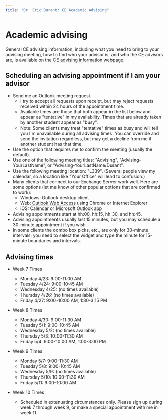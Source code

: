 ```yaml
---
title: "Dr. Eric Durant: CE Academic Advising"
---
```


# Academic advising

General CE advising information, including what you need to bring to your advising meeting, how to find who your advisor is, and who the CE advisors are, is available on the
[CE advising information webpage](./).

## Scheduling an advising appointment if I am your advisor

* Send me an Outlook meeting request.
  * I try to accept all requests upon receipt, but may reject requests received within 24 hours of the appointment time.
  * Available times are those that both appear in the list below and appear as "tentative" in my availability. Times that are already taken by another student appear as "busy".
  * Note: Some clients may treat "tentative" times as busy and will tell you I'm unavailable during all advising times. You can override and send the invitation regardless, but may get a decline from me if another student has that time.
* Use the option that requires me to confirm the meeting (usually the default).
* Use one of the following meeting titles: "Advising", "Advising-YourLastName", or "Advising-YourLastName/Durant".
* Use the following meeting location: "L339". (Several people view my calendar, so a location like "Your Office" will lead to confusion.)
* Many clients that connect to our Exchange Server work well. Here are some options (let me know of other popular options that are confirmed to work):
  * Windows: Outlook desktop client
  * Web: [Outlook Web Access](http://outlook.com/owa/msoe.edu) using Chrome or Internet Explorer
  * iOS: Calendar or Microsoft Outlook app
* Advising appointments start at hh:00, hh:15, hh:30, and hh:45.
* Advising appointments usually last 15 minutes, but you may schedule a 30-minute appointment if you wish.
* In some clients the combo box picks, etc., are only for 30-minute intervals; you need to select the widget and type the minute for 15-minute boundaries and intervals.

## Advising times

* Week 7 Times        
  * Monday 4/23: 9:00-11:00 AM
  * Tuesday 4/24: 9:00-10:45 AM
  * Wednesday 4/25: (no times available)
  * Thursday 4/26: (no times available)
  * Friday 4/27: 9:00-10:00 AM, 1:30-3:15 PM
        
* Week 8 Times
  * Monday 4/30: 9:00-11:30 AM
  * Tuesday 5/1: 9:00-10:45 AM
  * Wednesday 5/2: (no times available)
  * Thursday 5/3: 10:00-11:30 AM
  * Friday 5/4: 9:00-10:00 AM, 1:00-3:00 PM
        
* Week 9 Times
  * Monday 5/7: 9:00-11:30 AM
  * Tuesday 5/8: 9:00-10:45 AM
  * Wednesday 5/9: (no times available)
  * Thursday 5/10: 10:00-11:30 AM
  * Friday 5/11: 9:00-10:00 AM
        
* Week 10 Times
  * Scheduled in extenuating circumstances only. Please sign up during week 7 through week 9, or make a special appointment with me in week 11.
